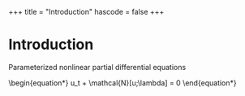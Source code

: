 +++
title = "Introduction"
hascode = false
+++

# Introduction

Parameterized nonlinear partial differential equations

\begin{equation*}
u_t + \mathcal{N}[u;\lambda] = 0
\end{equation*}

